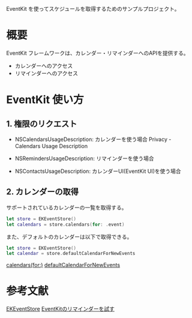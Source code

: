 EventKit を使ってスケジュールを取得するためのサンプルプロジェクト。

# 概要

EventKit フレームワークは、カレンダー・リマインダーへのAPIを提供する。

* カレンダーへのアクセス
* リマインダーへのアクセス

# EventKit 使い方

## 1. 権限のリクエスト

* NSCalendarsUsageDescription: カレンダーを使う場合
   Privacy - Calendars Usage Description

* NSRemindersUsageDescription: リマインダーを使う場合
* NSContactsUsageDescription: カレンダーUI(EventKit UI)を使う場合

## 2. カレンダーの取得

サポートされているカレンダーの一覧を取得する。

```swift
let store = EKEventStore()
let calendars = store.calendars(for: .event)
```

また、デフォルトのカレンダーは以下で取得できる。

```swift
let store = EKEventStore()
let calendar = store.defaultCalendarForNewEvents
```

[calendars(for:)](https://developer.apple.com/documentation/eventkit/ekeventstore/1507128-calendars)
[defaultCalendarForNewEvents](https://developer.apple.com/documentation/eventkit/ekeventstore/1507062-defaultcalendarfornewevents)


# 参考文献

[EKEventStore](https://developer.apple.com/documentation/eventkit/ekeventstore)
[EventKitのリマインダーを試す](https://zenn.dev/usk2000/articles/919f88900de5b6)
